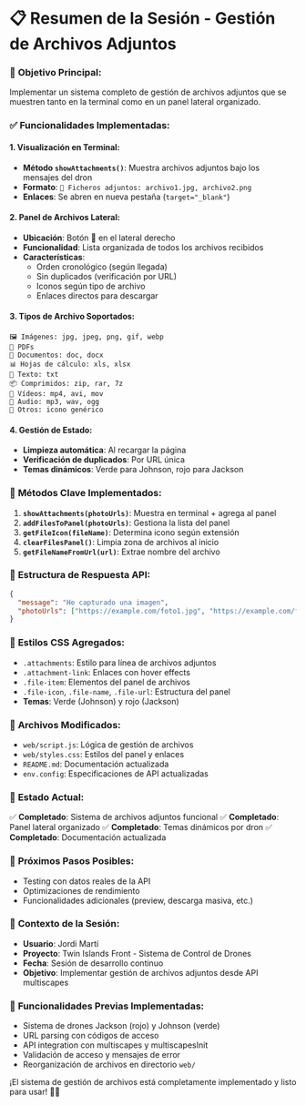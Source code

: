 # 📋 **Resumen de la Sesión - Gestión de Archivos Adjuntos**

### 🎯 **Objetivo Principal:**
Implementar un sistema completo de gestión de archivos adjuntos que se muestren tanto en la terminal como en un panel lateral organizado.

### ✅ **Funcionalidades Implementadas:**

#### **1. Visualización en Terminal:**
- **Método `showAttachments()`**: Muestra archivos adjuntos bajo los mensajes del dron
- **Formato**: `📎 Ficheros adjuntos: archivo1.jpg, archivo2.png`
- **Enlaces**: Se abren en nueva pestaña (`target="_blank"`)

#### **2. Panel de Archivos Lateral:**
- **Ubicación**: Botón 📁 en el lateral derecho
- **Funcionalidad**: Lista organizada de todos los archivos recibidos
- **Características**:
  - Orden cronológico (según llegada)
  - Sin duplicados (verificación por URL)
  - Iconos según tipo de archivo
  - Enlaces directos para descargar

#### **3. Tipos de Archivo Soportados:**
```
🖼️ Imágenes: jpg, jpeg, png, gif, webp
📄 PDFs
📝 Documentos: doc, docx
📊 Hojas de cálculo: xls, xlsx
📃 Texto: txt
📦 Comprimidos: zip, rar, 7z
🎥 Vídeos: mp4, avi, mov
🎵 Audio: mp3, wav, ogg
📎 Otros: icono genérico
```

#### **4. Gestión de Estado:**
- **Limpieza automática**: Al recargar la página
- **Verificación de duplicados**: Por URL única
- **Temas dinámicos**: Verde para Johnson, rojo para Jackson

### 🔧 **Métodos Clave Implementados:**

1. **`showAttachments(photoUrls)`**: Muestra en terminal + agrega al panel
2. **`addFilesToPanel(photoUrls)`**: Gestiona la lista del panel
3. **`getFileIcon(fileName)`**: Determina icono según extensión
4. **`clearFilesPanel()`**: Limpia zona de archivos al inicio
5. **`getFileNameFromUrl(url)`**: Extrae nombre del archivo

### 📁 **Estructura de Respuesta API:**
```json
{
  "message": "He capturado una imagen",
  "photoUrls": ["https://example.com/foto1.jpg", "https://example.com/foto2.png"]
}
```

### 🎨 **Estilos CSS Agregados:**
- `.attachments`: Estilo para línea de archivos adjuntos
- `.attachment-link`: Enlaces con hover effects
- `.file-item`: Elementos del panel de archivos
- `.file-icon`, `.file-name`, `.file-url`: Estructura del panel
- **Temas**: Verde (Johnson) y rojo (Jackson)

### 📄 **Archivos Modificados:**
- `web/script.js`: Lógica de gestión de archivos
- `web/styles.css`: Estilos del panel y enlaces
- `README.md`: Documentación actualizada
- `env.config`: Especificaciones de API actualizadas

### 🚀 **Estado Actual:**
✅ **Completado**: Sistema de archivos adjuntos funcional
✅ **Completado**: Panel lateral organizado
✅ **Completado**: Temas dinámicos por dron
✅ **Completado**: Documentación actualizada

### 🎯 **Próximos Pasos Posibles:**
- Testing con datos reales de la API
- Optimizaciones de rendimiento
- Funcionalidades adicionales (preview, descarga masiva, etc.)

### 📝 **Contexto de la Sesión:**
- **Usuario**: Jordi Martí
- **Proyecto**: Twin Islands Front - Sistema de Control de Drones
- **Fecha**: Sesión de desarrollo continuo
- **Objetivo**: Implementar gestión de archivos adjuntos desde API multiscapes

### 🔗 **Funcionalidades Previas Implementadas:**
- Sistema de drones Jackson (rojo) y Johnson (verde)
- URL parsing con códigos de acceso
- API integration con multiscapes y multiscapesInit
- Validación de acceso y mensajes de error
- Reorganización de archivos en directorio `web/`

¡El sistema de gestión de archivos está completamente implementado y listo para usar! 📎🚁 